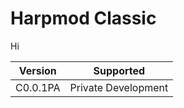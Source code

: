 # Harpmod Classic

Hi

| Version | Supported          |
| ------- | ------------------ |
| C0.0.1PA   | Private Development           |
